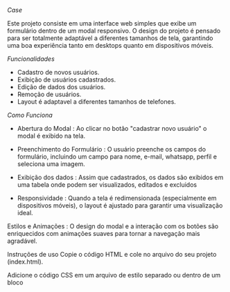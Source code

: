 *Case*

Este projeto consiste em uma interface web simples que exibe um formulário dentro de um modal responsivo. O design do projeto é pensado para ser totalmente adaptável a diferentes tamanhos de tela, garantindo uma boa experiência tanto em desktops quanto em dispositivos móveis.

*Funcionalidades*
- Cadastro de novos usuários.
- Exibição de usuários cadastrados.
- Edição de dados dos usuários.
- Remoção de usuários.
- Layout é adaptavel a diferentes tamanhos de telefones.

*Como Funciona* 
- Abertura do Modal : Ao clicar no botão "cadastrar novo usuário" o modal é exibido na tela.
  
- Preenchimento do Formulário : O usuário preenche os campos do formulário, incluindo um campo para nome, e-mail, whatsapp, perfil e seleciona uma imagem.

- Exibição dos dados : Assim que cadastrados, os dados são exibidos em uma tabela onde podem ser visualizados, editados e excluidos 
  
- Responsividade : Quando a tela é redimensionada (especialmente em dispositivos móveis), o layout é ajustado para garantir uma visualização ideal.

Estilos e Animações : O design do modal e a interação com os botões são enriquecidos com animações suaves para tornar a navegação mais agradável.





Instruções de uso
Copie o código HTML e cole no arquivo do seu projeto (index.html).

Adicione o código CSS em um arquivo de estilo separado ou dentro de um bloco <style> em seu HTML.

Para testar a responsividade, abra a página em diferentes dispositivos ou utilize a ferramenta de inspeção do navegador para ajustar o tamanho da tela.





/* Estilo geral */
body {
    font-family: 'Arial', sans-serif;
    color: #333;
    margin: 0;
    padding: 0;
    overflow-x: hidden;
    height: 100vh;
}

/* Estilo das outras partes */
table {
    width: 100%;
    border-collapse: collapse;
    margin-top: 20px;
}

table tr td,
table tr th {
    padding: 15px;
    text-align: center;
    border: 1px solid #ddd;
}

table tr:nth-child(even) {
    background: #f9f9f9;
}

table tr:hover {
    background: #b177d3;
    color: #fff;
    transition: 0.3s;
}

/* Botões estilizados */
td button {
    padding: 10px 15px;
    border: none;
    background: #b177d3;
    color: #fff;
    border-radius: 5px;
    cursor: pointer;
    transition: all 0.3s ease;
}

td button:hover {
    background: #8e3aa5;
    transform: scale(1.1);
}

td button i {
    font-size: 20px;
}

/* Modal */
.modal-header {
    background: linear-gradient(135deg, #8e3aa5, #b177d3);
    color: #fff;
    padding: 15px;
    text-align: center;
}

.modal-body form {
    display: flex;
    justify-content: space-between;
    align-items: flex-start;
    padding: 20px;
    background: #fff;
    border-radius: 10px;
    box-shadow: 0px 4px 8px rgba(0, 0, 0, 0.2);
}

.modal-body form .imgholder {
    width: 150px;
    height: 150px;
    position: relative;
    border-radius: 10px;
    overflow: hidden;
    box-shadow: 0px 4px 8px rgba(0, 0, 0, 0.1);
    transition: all 0.3s ease;
}

.imgholder:hover {
    transform: scale(1.1);
    box-shadow: 0px 6px 12px rgba(0, 0, 0, 0.3);
}

.imgholder .upload {
    position: absolute;
    bottom: 0;
    left: 0;
    width: 100%;
    height: 100%;
    background: rgba(0, 0, 0, 0.1);
    display: none;
    justify-content: center;
    align-items: center;
    cursor: pointer;
}

.upload i {
    color: #b177d3;
    font-size: 45px;
}

.imgholder:hover .upload {
    display: flex;
}

.imgholder .upload input {
    display: none;
}

.modal-body form .inputField {
    flex-basis: 78%;
    border-left: 5px groove #b177d3;
    padding-left: 20px;
}

.form-select {
    width: 100%;
    padding: 10px;
    border: 1px solid #b177d3;
    border-radius: 5px;
    background: #f3e9f9;
    color: #333;
    transition: all 0.3s ease;
}

.form-select:hover {
    border-color: #8e3aa5;
    box-shadow: 0 0 5px rgba(142, 58, 165, 0.5);
}

span {
    color: red;
}

form .inputField > div {
    width: 100%;
    display: flex;
    flex-direction: column;
    justify-content: flex-start;
    margin-bottom: 15px;
}

form .inputField > div label {
    font-size: 18px;
    font-weight: 500;
    margin-bottom: 5px;
}

form .inputField > div input {
    width: 100%;
    padding: 10px;
    border: 1px solid #b177d3;
    background: #f3e9f9;
    border-radius: 5px;
    transition: all 0.3s ease;
}

form .inputField > div input:focus {
    outline: none;
    border-color: #8e3aa5;
    box-shadow: 0 0 5px rgba(142, 58, 165, 0.5);
}

.modal-footer .submit {
    font-size: 18px;
    padding: 10px 20px;
    background: #b177d3;
    color: #fff;
    border: none;
    border-radius: 5px;
    cursor: pointer;
    transition: all 0.3s ease;
}

.modal-footer .submit:hover {
    background: #8e3aa5;
    transform: scale(1.1);
}

/* Responsividade */
@media (max-width: 768px) {
    .modal-body form {
        flex-direction: column;
        align-items: center;
    }

    .modal-body form .imgholder {
        width: 120px;
        height: 120px;
        margin-bottom: 15px;
    }

    .modal-body form .inputField {
        border: none;
        padding-left: 0;
    }

    form .inputField > div input,
    .form-select {
        width: 100%;
    }

    .modal-footer .submit {
        width: 100%;
    }
}

/* Responsividade para telas muito pequenas (até 412px) */
@media (max-width: 412px) {
    /* Ajustes para a tabela */
    table {
        width: 100%;
        display: block;
        overflow-x: auto; /* Scroll horizontal */
        white-space: nowrap; /* Evitar quebra de texto nas células */
    }

    th, td {
        display: inline-block;
        width: auto;
        white-space: nowrap;
    }

    /* Ajustes no formulário dentro do modal */
    .modal-body form {
        flex-direction: column;
        padding: 15px;
    }

    .modal-body form .imgholder {
        width: 100px;
        height: 100px;
        margin-bottom: 10px;
    }

    .modal-body form .inputField {
        width: 100%;
        border-left: none;
        padding-left: 0;
    }

    .form-select {
        width: 100%;
        padding: 8px;
        font-size: 14px;
    }

    .modal-footer .submit {
        width: 100%;
        padding: 12px;
        font-size: 16px;
    }

    table th, table td {
        padding: 8px;
    }
}





